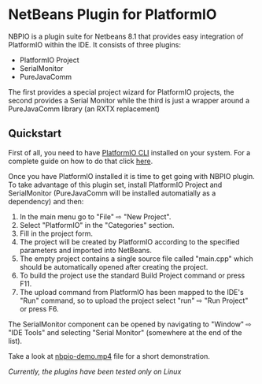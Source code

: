 NetBeans Plugin for PlatformIO
==============================

NBPIO is a plugin suite for Netbeans 8.1 that provides easy integration of PlatformIO within the IDE. It consists of three plugins:

+ PlatformIO Project
+ SerialMonitor
+ PureJavaComm
 
The first provides a special project wizard for PlatformIO projects, the second provides a Serial Monitor while the third is just a wrapper around a PureJavaComm library (an RXTX replacement)

Quickstart
----------
First of all, you need to have [PlatformIO CLI](platformio.org) installed on your system. For a complete guide on how to do that click [here](http://docs.platformio.org/en/latest/installation.html). 

Once you have PlatformIO installed it is time to get going with NBPIO plugin. To take advantage of this plugin set, install PlatformIO Project and SerialMonitor (PureJavaComm will be installed automatially as a dependency) and then:

1. In the main menu go to "File" ⇨ "New Project".
2. Select "PlatformIO" in the "Categories" section.
3. Fill in the project form.
4. The project will be created by PlatformIO according to the specified parameters and imported into NetBeans.
5. The empty project contains a single source file called "main.cpp" which should be automatically opened after creating the project.
6. To build the project use the standard Build Project command or press F11.
7. The upload command from PlatformIO has been mapped to the IDE's "Run" command, so to upload the project select "run" ⇨ "Run Project" or press F6.

The SerialMonitor component can be opened by navigating to "Window" ⇨ "IDE Tools" and selecting "Serial Monitor" (somewhere at the end of the list).

Take a look at [nbpio-demo.mp4](https://raw.githubusercontent.com/gholdys/nbpio/master/nbpio-demo.mp4) file for a short demonstration.

_Currently, the plugins have been tested only on Linux_

